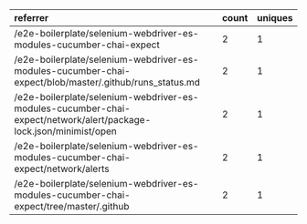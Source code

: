 | referrer                                                                                                          | count | uniques |
| :---------------------------------------------------------------------------------------------------------------- | :---- | :------ |
| /e2e-boilerplate/selenium-webdriver-es-modules-cucumber-chai-expect                                               | 2     | 1       |
| /e2e-boilerplate/selenium-webdriver-es-modules-cucumber-chai-expect/blob/master/.github/runs_status.md            | 2     | 1       |
| /e2e-boilerplate/selenium-webdriver-es-modules-cucumber-chai-expect/network/alert/package-lock.json/minimist/open | 2     | 1       |
| /e2e-boilerplate/selenium-webdriver-es-modules-cucumber-chai-expect/network/alerts                                | 2     | 1       |
| /e2e-boilerplate/selenium-webdriver-es-modules-cucumber-chai-expect/tree/master/.github                           | 2     | 1       |